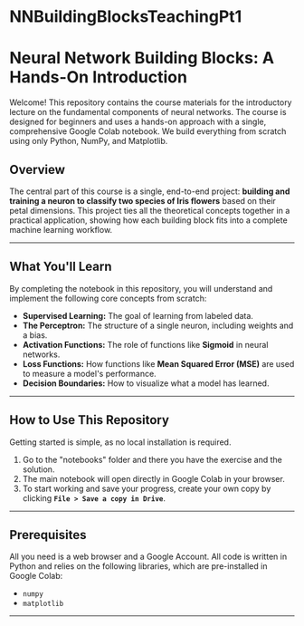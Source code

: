 # NNBuildingBlocksTeachingPt1

# Neural Network Building Blocks: A Hands-On Introduction 

Welcome! This repository contains the course materials for the introductory lecture on the fundamental components of neural networks. The course is designed for beginners and uses a hands-on approach with a single, comprehensive Google Colab notebook. We build everything from scratch using only Python, NumPy, and Matplotlib.

## Overview

The central part of this course is a single, end-to-end project: **building and training a neuron to classify two species of Iris flowers** based on their petal dimensions. This project ties all the theoretical concepts together in a practical application, showing how each building block fits into a complete machine learning workflow.

---

## What You'll Learn

By completing the notebook in this repository, you will understand and implement the following core concepts from scratch:

-   **Supervised Learning:** The goal of learning from labeled data.
-   **The Perceptron:** The structure of a single neuron, including weights and a bias.
-   **Activation Functions:** The role of functions like **Sigmoid** in neural networks.
-   **Loss Functions:** How functions like **Mean Squared Error (MSE)** are used to measure a model's performance.
-   **Decision Boundaries:** How to visualize what a model has learned.

---

## How to Use This Repository

Getting started is simple, as no local installation is required.

1.  Go to the "notebooks" folder and there you have the exercise and the solution.
2.  The main notebook will open directly in Google Colab in your browser.
3.  To start working and save your progress, create your own copy by clicking **`File > Save a copy in Drive`**.

---

## Prerequisites

All you need is a web browser and a Google Account. All code is written in Python and relies on the following libraries, which are pre-installed in Google Colab:
-   `numpy`
-   `matplotlib`

---

